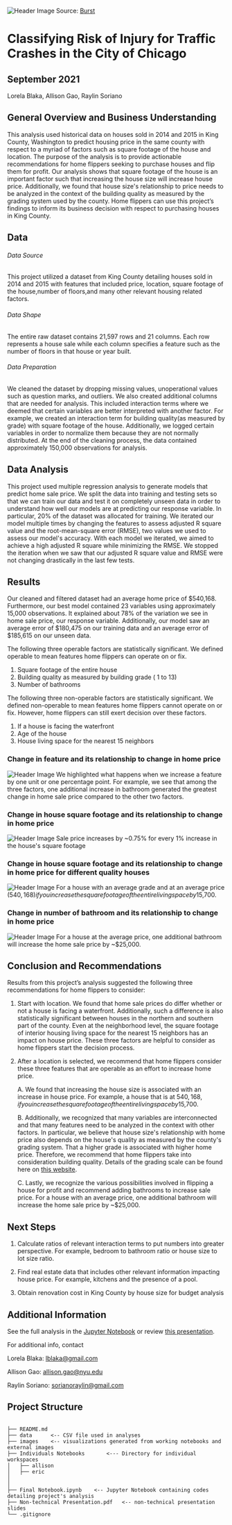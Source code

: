 ![Header Image](https://github.com/raylinsoriano/Project_3_Classification/blob/main/Images/chicago-city-lights-at-night.jpg)
Source: [Burst](https://burst.shopify.com/photos/chicago-city-lights-at-night?q=chicago)

# Classifying Risk of Injury for Traffic Crashes in the City of Chicago

## September 2021

Lorela Blaka, Allison Gao, Raylin Soriano


## General Overview and Business Understanding
This analysis used historical data on houses sold in 2014 and 2015 in King County, Washington to predict housing price in the same county with respect to a myriad of factors such as square footage of the house and location. The purpose of the analysis is to provide actionable recommendations for home flippers seeking to purchase houses and flip them for profit. Our analysis shows that square footage of the house is an important factor such that increasing the house size will increase house price. Additionally, we found that house size's relationship to price needs to be analyzed in the context of the building quality as measured by the grading system used by the county. Home flippers can use this project’s findings to inform its business decision with respect to purchasing houses in King County. 

## Data 

###### Data Source
This project utilized a dataset from King County detailing houses sold in 2014 and 2015 with features that included price, location, square footage of the house,number of floors,and many other relevant housing related factors. 

###### Data Shape
The entire raw dataset contains 21,597 rows and 21 columns. Each row represents a house sale while each column specifies a feature such as the number of floors in that house or year built. 

###### Data Preparation
We cleaned the dataset by dropping missing values, unoperational values such as question marks, and outliers. We also created additional columns that are needed for analysis. This included interaction terms where we deemed that certain variables are better interpreted with another factor. For example, we created an interaction term for building quality(as measured by grade) with square footage of the house. Additionally, we logged certain variables in order to normalize them because they are not normally distributed. At the end of the cleaning process, the data contained approximately 150,000 observations for analysis. 

## Data Analysis 

This project used multiple regression analysis to generate models that predict home sale price. We split the data into training and testing sets so that we can train our data and test it on completely unseen data in order to understand how well our models are at predicting our response variable. In particular, 20% of the dataset was allocated for training. We iterated our model multiple times by changing the features to assess adjusted R square value and the root-mean-square error (RMSE), two values we used to assess our model's accuracy. With each model we iterated, we aimed to achieve a high adjusted R square while minimizing the RMSE. We stopped the iteration when we saw that our adjusted R square value and RMSE were not changing drastically in the last few tests. 


## Results 

Our cleaned and filtered dataset had an average home price of $540,168. Furthermore, our best model contained 23 variables using approximately 15,000 observations. It explained about 78% of the variation we see in home sale price, our response variable. Additionally, our model saw an average error of $180,475 on our training data and an average error of $185,615 on our unseen data. 

The following three operable factors are statistically significant. We defined operable to mean features home flippers can operate on or fix. 

1. Square footage of the entire house
2. Building quality as measured by building grade ( 1 to 13)
3. Number of bathrooms

The following three non-operable factors are statistically significant. We defined non-operable to mean features home flippers cannot operate on or fix. However, home flippers can still exert decision over these factors. 

1. If a house is facing the waterfront 
2. Age of the house
3. House living space for the nearest 15 neighbors


### Change in feature and its relationship to change in home price 

![Header Image](x)
We highlighted what happens when we increase a feature by one unit or one percentage point. For example, we see that among the three factors, one additional increase in bathroom generated the greatest change in home sale price compared to the other two factors. 


### Change in house square footage and its relationship to change in home price 

![Header Image](x)
Sale price increases by ~0.75% for every 1% increase in the house's square footage


### Change in house square footage and its relationship to change in home price for different quality houses

![Header Image](x)
For a house with an average grade and at an average price ($540,168) if you increase the square footage of the entire living space by 1%, it will increase the sale price by  ~$5,700. 


### Change in number of bathroom and its relationship to change in home price

![Header Image](https://github.com/ericdnbn/Phase_2_Project/blob/main/Images/Image%204-bathroom.png)
For a house at the average price, one additional bathroom will increase the home sale price by  ~$25,000. 



## Conclusion and Recommendations 

Results from this project’s analysis suggested the following three recommendations for home flippers to consider:

1. Start with location. We found that home sale prices do differ whether or not a house is facing a waterfront. Additionally, such a difference is also statistically significant between houses in the northern and southern part of the county. Even at the neighborhood level, the square footage of interior housing living space for the nearest 15 neighbors has an impact on house price. These three factors are helpful to consider as home flippers start the decision process. 

2. After a location is selected, we recommend that home flippers consider these three features that are operable as an effort to increase home price. 

    A. We found that increasing the house size is associated with an increase in house price. For example, a house that is at $540,168, if you increase the square footage of the entire living space by 1%, it will increase home sale price by  ~$5,700. 
    
    B. Additionally, we recognized that many variables are interconnected and that many features need to be analyzed in the context with other factors. In particular, we believe that house size's relationship with home price also depends on the house's quality as measured by the county's grading system. That a higher grade is associated with higher home price. Therefore, we recommend that home flippers take into consideration building quality. Details of the grading scale can be found here on [this website](https://info.kingcounty.gov/assessor/esales/Glossary.aspx?type=r). 
    
    C. Lastly, we recognize the various possibilities involved in flipping a house for profit and recommend adding bathrooms to increase sale price. For a house with an average price, one additional bathroom will increase the home sale price by  ~$25,000. 


## Next Steps

1. Calculate ratios of relevant interaction terms to put numbers into greater perspective. For example, bedroom to bathroom ratio or house size to lot size ratio. 

2. Find real estate data that includes other relevant information impacting house price. For example, kitchens and the presence of a pool. 

3. Obtain renovation cost in King County by house size for budget analysis 


## Additional Information

See the full analysis in the [Jupyter Notebook](x) or review [this presentation](x).

For additional info, contact

Lorela Blaka: lblaka@gmail.com

Allison Gao: allison.gao@nyu.edu

Raylin Soriano: sorianoraylin@gmail.com

## Project Structure 

```## Project Structure

├── README.md
├── data      <-- CSV file used in analyses
├── images    <-- visualizations generated from working notebooks and external images
├── Individuals Notebooks       <--- Directory for individual workspaces
│   ├── allison
│   ├── eric
│   
│   
├── Final Notebook.ipynb    <-- Jupyter Notebook containing codes detailing project's analysis 
├── Non-technical Presentation.pdf   <-- non-technical presentation slides
└── .gitignore

